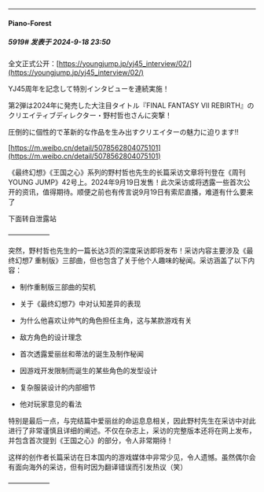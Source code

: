 ﻿
*****

####  Piano-Forest  
##### 5919#       发表于 2024-9-18 23:50

全文正式公开：[https://youngjump.jp/yj45_interview/02/](https://youngjump.jp/yj45_interview/02/)

YJ45周年を記念して特別インタビューを連続実施！　

第2弾は2024年に発売した大注目タイトル『FINAL FANTASY VII REBIRTH』のクリエイティブディレクター・野村哲也さんに突撃！　

圧倒的に個性的で革新的な作品を生み出すクリエイターの魅力に迫ります!!

[https://m.weibo.cn/detail/5078562804075101](https://m.weibo.cn/detail/5078562804075101)

《最终幻想》《王国之心》系列的野村哲也先生的长篇采访文章将刊登在《周刊YOUNG JUMP》42号上。2024年9月19日发售！此次采访或将透露一些首次公开的资讯，值得期待。顺便之前也有传言说9月19日有索尼直播，难道有什么要来了

下面转自泄露站

——————

突然，野村哲也先生的一篇长达3页的深度采访即将发布！采访内容主要涉及《最终幻想7 重制版》三部曲，但也包含了关于他个人趣味的秘闻。采访涵盖了以下内容：

- 制作重制版三部曲的契机

- 关于《最终幻想7》中对认知差异的表现

- 为什么他喜欢让帅气的角色担任主角，这与某款游戏有关

- 敌方角色的设计理念

- 首次透露爱丽丝和蒂法的诞生及制作秘闻

- 因游戏开发限制而诞生的某些角色的发型设计

- 复杂服装设计的内部细节

- 他对玩家意见的看法

特别是最后一点，与完结篇中爱丽丝的命运息息相关，因此野村先生在采访中对此进行了非常谨慎且详细的阐述。不仅在杂志上，采访的完整版本还将在网上发布，并包含首次提到《王国之心》的部分，令人非常期待！

这样的创作者长篇采访在日本国内的游戏媒体中非常少见，令人遗憾。虽然偶尔会有面向海外的采访，但有时因为翻译错误而引发热议（笑）

——————

